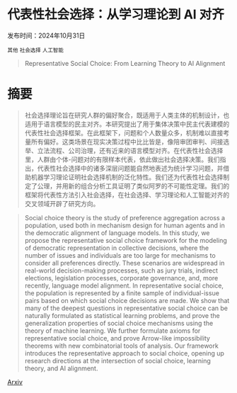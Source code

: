 # 代表性社会选择：从学习理论到 AI 对齐

发布时间：2024年10月31日

`其他` `社会选择` `人工智能`

> Representative Social Choice: From Learning Theory to AI Alignment

# 摘要

> 社会选择理论旨在研究人群的偏好聚合，既适用于人类主体的机制设计，也适用于语言模型的民主对齐。本研究提出了用于集体决策中民主代表建模的代表性社会选择框架。在此框架下，问题和个人数量众多，机制难以直接考量所有偏好。这类场景在现实决策过程中比比皆是，像陪审团审判、间接选举、立法流程、公司治理，还有近来的语言模型对齐。在代表性社会选择里，人群由个体-问题对的有限样本代表，依此做出社会选择决策。我们指出，代表性社会选择中的诸多深层问题能自然地表述为统计学习问题，并借助机器学习理论证明社会选择机制的泛化特性。我们还为代表性社会选择制定了公理，并用新的组合分析工具证明了类似阿罗的不可能性定理。我们的框架将代表性方法引入社会选择，在社会选择、学习理论和人工智能对齐的交叉领域开辟了研究方向。

> Social choice theory is the study of preference aggregation across a population, used both in mechanism design for human agents and in the democratic alignment of language models. In this study, we propose the representative social choice framework for the modeling of democratic representation in collective decisions, where the number of issues and individuals are too large for mechanisms to consider all preferences directly. These scenarios are widespread in real-world decision-making processes, such as jury trials, indirect elections, legislation processes, corporate governance, and, more recently, language model alignment. In representative social choice, the population is represented by a finite sample of individual-issue pairs based on which social choice decisions are made. We show that many of the deepest questions in representative social choice can be naturally formulated as statistical learning problems, and prove the generalization properties of social choice mechanisms using the theory of machine learning. We further formulate axioms for representative social choice, and prove Arrow-like impossibility theorems with new combinatorial tools of analysis. Our framework introduces the representative approach to social choice, opening up research directions at the intersection of social choice, learning theory, and AI alignment.

[Arxiv](https://arxiv.org/abs/2410.23953)